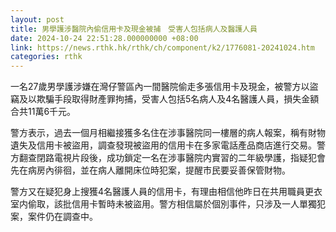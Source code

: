 ```yaml
---
layout: post
title: 男學護涉醫院內偷信用卡及現金被捕　受害人包括病人及醫護人員
date: 2024-10-24 22:51:28.000000000 +08:00
link: https://news.rthk.hk/rthk/ch/component/k2/1776081-20241024.htm
categories: rthk
---
```


一名27歲男學護涉嫌在灣仔警區內一間醫院偷走多張信用卡及現金，被警方以盜竊及以欺騙手段取得財產罪拘捕，受害人包括5名病人及4名醫護人員，損失金額合共11萬6千元。

警方表示，過去一個月相繼接獲多名住在涉事醫院同一樓層的病人報案，稱有財物遺失及信用卡被盜用，調查發現被盜用的信用卡在多家電話產品商店進行交易。警方翻查閉路電視片段後，成功鎖定一名在涉事醫院内實習的二年級學護，指疑犯會先在病房內徘徊，並在病人離開床位時犯案，提醒市民要妥善保管財物。

警方又在疑犯身上搜獲4名醫護人員的信用卡，有理由相信他昨日在共用職員更衣室内偷取，該批信用卡暫時未被盜用。警方相信屬於個別事件，只涉及一人單獨犯案，案件仍在調查中。
